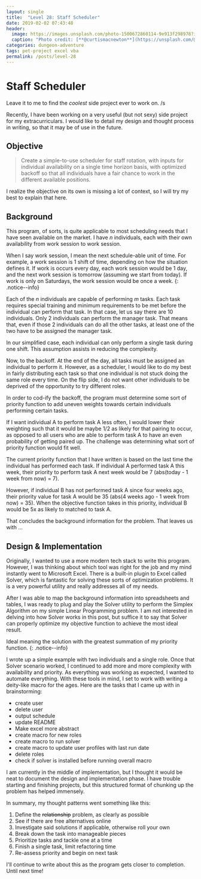 ```yaml
---
layout: single
title:  "Level 28: Staff Scheduler"
date: 2019-02-02 07:43:48
header:
  image: https://images.unsplash.com/photo-1500672860114-9e913f298978?ixlib=rb-1.2.1&ixid=eyJhcHBfaWQiOjEyMDd9&auto=format&fit=crop&w=1949&q=80
  caption: "Photo credit: [**@curtismacnewton**](https://unsplash.com/@curtismacnewton)"
categories: dungeon-adventure
tags: pet-project excel vba
permalink: /posts/level-28
---
```


# Staff Scheduler

Leave it to me to find the *coolest* side project ever to work on. /s

Recently, I have been working on a very useful (but not sexy) side project for my extracurriculars. I would like to detail my design and thought process in writing, so that it may be of use in the future.

## Objective
> Create a simple-to-use scheduler for staff rotation, with inputs for individual availability on a single time horizon basis, with optimized backoff so that all individuals have a fair chance to work in the different available positions.

I realize the objective on its own is missing a lot of context, so I will try my best to explain that here.

## Background
This program, of sorts, is quite applicable to most scheduling needs that I have seen available on the market. I have *n* individuals, each with their own availability from work session to work session.

When I say work session, I mean the next schedule-able unit of time. For example, a work session is 1 shift of time, depending on how the situation defines it. If work is occurs every day, each work session would be 1 day, and the next work session is tomorrow (assuming we start from today). If work is only on Saturdays, the work session would be once a week. 
{: .notice--info}

Each of the *n* individuals are capable of performing *m* tasks. Each task requires special training and minimum requirements to be met before the individual can perform that task. In that case, let us say there are 10 individuals. Only 2 individuals can perform the manager task. That means that, even if those 2 individuals can do all the other tasks, at least one of the two have to be assigned the manager task. 

In our simplified case, each individual can only perform a single task during one shift. This assumption assists in reducing the complexity. 

Now, to the backoff. At the end of the day, all tasks must be assigned an individual to perform it. However, as a scheduler, I would like to do my best in fairly distributing each task so that one individual is not stuck doing the same role every time. On the flip side, I do not want other individuals to be deprived of the opportunity to try different roles. 

In order to cod-ify the backoff, the program must determine some sort of priority function to add uneven weights towards certain individuals performing certain tasks. 

If I want individual A to perform task A less often, I would lower their weighting such that it would be maybe 1/2 as likely for that pairing to occur, as opposed to all users who are able to perform task A to have an even probability of getting paired up. The challenge was determining what sort of priority function would fit well.

The current priority function that I have written is based on the last time the individual has performed each task. If individual A performed task A this week, their priority to perform task A next week would be 7 (abs(today - 1 week from now) = 7). 

However, if individual B has not performed task A since four weeks ago, their priority value for task A would be 35 (abs(4 weeks ago - 1 week from now) = 35). When the objective function takes in this priority, individual B would be 5x as likely to matched to task A.

That concludes the background information for the problem. That leaves us with ... 

## Design & Implementation
Originally, I wanted to use a more modern tech stack to write this program. However, I was thinking about which tool was right for the job and my mind instantly went to Microsoft Excel. There is a built-in plugin to Excel called Solver, which is fantastic for solving these sorts of optimization problems. It is a very powerful utility and really addresses all of my needs. 

After I was able to map the background information into spreadsheets and tables, I was ready to plug and play the Solver utility to perform the Simplex Algorithm on my simple Linear Programming problem. I am not interested in delving into how Solver works in this post, but suffice it to say that Solver can properly optimize my objective function to achieve the most ideal result. 

Ideal meaning the solution with the greatest summation of my priority function.
{: .notice--info}

I wrote up a simple example with two individuals and a single role. Once that Solver scenario worked, I continued to add more and more complexity with availability and priority. As everything was working as expected, I wanted to automate everything. With these tools in mind, I set to work with writing a deity-like macro for the ages. Here are the tasks that I came up with in brainstorming:

* create user
* delete user
* output schedule
* update README
* Make excel more abstract
* create macro for new roles
* create macro to run solver
* create macro to update user profiles with last run date
* delete roles
* check if solver is installed before running overall macro

I am currently in the middle of implementation, but I thought it would be neat to document the design and implementation phase. I have trouble starting and finishing projects, but this structured format of chunking up the problem has helped immensely.

In summary, my thought patterns went something like this:
1. Define the ~~relationship~~ problem, as clearly as possible
2. See if there are free alternatives online
3. Investigate said solutions if applicable, otherwise roll your own
4. Break down the task into manageable pieces
5. Prioritize tasks and tackle one at a time
6. Finish a single task, limit refactoring time
7. Re-assess priority and begin on next task

I'll continue to write about this as the program gets closer to completion. Until next time!